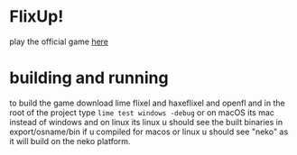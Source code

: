 # FlixUp!
play the official game [here](https://hdfsyu.itch.io/flixup)
# building and running
to build the game download lime flixel and haxeflixel and openfl and in the root of the project type `lime test windows -debug` or on macOS its mac instead of windows and on linux its linux u should see the built binaries in export/osname/bin if u compiled for macos or linux u should see "neko" as it will build on the neko platform.